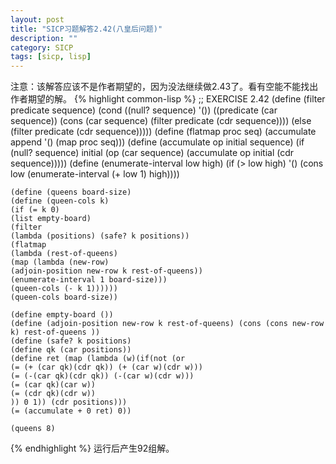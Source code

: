 ```yaml
---
layout: post
title: "SICP习题解答2.42(八皇后问题)"
description: ""
category: SICP
tags: [sicp, lisp]
---
```

注意：该解答应该不是作者期望的，因为没法继续做2.43了。看有空能不能找出作者期望的解。
	{% highlight common-lisp %}    ;; EXERCISE 2.42
	(define (filter predicate sequence)
	(cond ((null? sequence) '())
	((predicate (car sequence))
	(cons (car sequence)
	(filter predicate (cdr sequence))))
	(else (filter predicate (cdr sequence)))))
	(define (flatmap proc seq)
	(accumulate append '() (map proc seq)))
	(define (accumulate op initial sequence)
	(if (null? sequence)
	initial
	(op (car sequence)
	(accumulate op initial (cdr sequence)))))
	(define (enumerate-interval low high)
	(if (> low high)
	'()
	(cons low (enumerate-interval (+ low 1) high))))
	
	(define (queens board-size)
	(define (queen-cols k)
	(if (= k 0)
	(list empty-board)
	(filter
	(lambda (positions) (safe? k positions))
	(flatmap
	(lambda (rest-of-queens)
	(map (lambda (new-row)
	(adjoin-position new-row k rest-of-queens))
	(enumerate-interval 1 board-size)))
	(queen-cols (- k 1))))))
	(queen-cols board-size))
	
	(define empty-board ())
	(define (adjoin-position new-row k rest-of-queens) (cons (cons new-row k) rest-of-queens ))
	(define (safe? k positions)
	(define qk (car positions))
	(define ret (map (lambda (w)(if(not (or
	(= (+ (car qk)(cdr qk)) (+ (car w)(cdr w)))
	(= (-(car qk)(cdr qk)) (-(car w)(cdr w)))
	(= (car qk)(car w))
	(= (cdr qk)(cdr w))
	)) 0 1)) (cdr positions)))
	(= (accumulate + 0 ret) 0)) 
	
	(queens 8)
{% endhighlight %}
运行后产生92组解。
	
